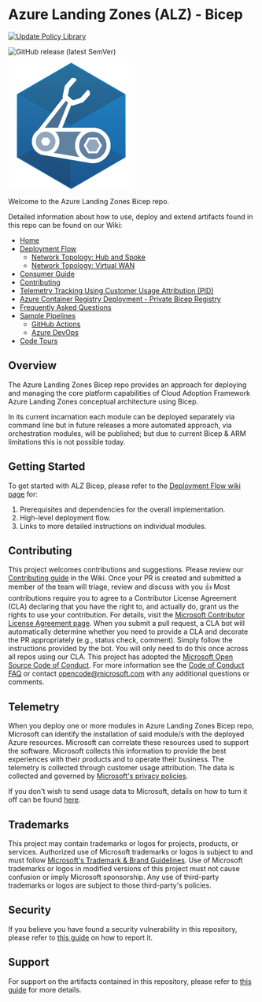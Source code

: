 # Azure Landing Zones (ALZ) - Bicep

[![Update Policy Library](https://github.com/Azure/ALZ-Bicep/actions/workflows/update-policy.yml/badge.svg?branch=main)](https://github.com/Azure/ALZ-Bicep/actions/workflows/update-policy.yml)

![GitHub release (latest SemVer)](https://img.shields.io/github/v/release/Azure/ALZ-Bicep?style=flat&logo=github)

![Bicep Logo](docs/wiki/media/bicep-logo.png)

Welcome to the Azure Landing Zones Bicep repo.

Detailed information about how to use, deploy and extend artifacts found in this repo can be found on our Wiki:

- [Home][wiki_home]
- [Deployment Flow][wiki_deployment_flow]
  - [Network Topology: Hub and Spoke][wiki_deployment_flow_hs]
  - [Network Topology: Virtual WAN][wiki_deployment_flow_vwan]
- [Consumer Guide][wiki_consumer_guide]
- [Contributing][wiki_contributing]
- [Telemetry Tracking Using Customer Usage Attribution (PID)][wiki_cuaid]
- [Azure Container Registry Deployment - Private Bicep Registry][wiki_acrdeploy]
- [Frequently Asked Questions][wiki_faq]
- [Sample Pipelines][wiki_pipelines]
  - [GitHub Actions][wiki_pipelines_gh]
  - [Azure DevOps][wiki_pipelines_ado]
- [Code Tours][code_tours]


## Overview
The Azure Landing Zones Bicep repo provides an approach for deploying and managing the core platform capabilities of Cloud Adoption Framework Azure Landing Zones conceptual architecture using Bicep.

In its current incarnation each module can be deployed separately via command line but in future releases a more automated approach, via orchestration modules, will be published; but due to current Bicep & ARM limitations this is not possible today.

## Getting Started

To get started with ALZ Bicep, please refer to the [Deployment Flow wiki page][wiki_deployment_flow] for:
1. Prerequisites and dependencies for the overall implementation.
2. High-level deployment flow.
3. Links to more detailed instructions on individual modules.

## Contributing
This project welcomes contributions and suggestions. Please review our [Contributing guide][wiki_contributing] in the Wiki. Once your PR is created and submitted a member of the team will triage, review and discuss with you 👍
Most contributions require you to agree to a
Contributor License Agreement (CLA) declaring that you have the right to, and actually do, grant us
the rights to use your contribution. For details, visit the [Microsoft Contributor License Agreement page](https://cla.opensource.microsoft.com).
When you submit a pull request, a CLA bot will automatically determine whether you need to provide
a CLA and decorate the PR appropriately (e.g., status check, comment). Simply follow the instructions
provided by the bot. You will only need to do this once across all repos using our CLA.
This project has adopted the [Microsoft Open Source Code of Conduct](https://opensource.microsoft.com/codeofconduct/).
For more information see the [Code of Conduct FAQ](https://opensource.microsoft.com/codeofconduct/faq/) or
contact [opencode@microsoft.com](mailto:opencode@microsoft.com) with any additional questions or comments.

## Telemetry
When you deploy one or more modules in Azure Landing Zones Bicep repo, Microsoft can identify the installation of said module/s with the deployed Azure resources. Microsoft can correlate these resources used to support the software. Microsoft collects this information to provide the best experiences with their products and to operate their business. The telemetry is collected through customer usage attribution. The data is collected and governed by [Microsoft's privacy policies](https://www.microsoft.com/trustcenter).

If you don't wish to send usage data to Microsoft, details on how to turn it off can be found [here][wiki_cuaid].

## Trademarks

This project may contain trademarks or logos for projects, products, or services. Authorized use of Microsoft
trademarks or logos is subject to and must follow
[Microsoft's Trademark & Brand Guidelines](https://www.microsoft.com/en-us/legal/intellectualproperty/trademarks/usage/general).
Use of Microsoft trademarks or logos in modified versions of this project must not cause confusion or imply Microsoft sponsorship.
Any use of third-party trademarks or logos are subject to those third-party's policies.

## Security

If you believe you have found a security vulnerability in this repository, please refer to [this guide][vulnerability_reporting] on how to report it.

## Support

For support on the artifacts contained in this repository, please refer to [this guide][support_statement] for more details.




 [//]: # (************************)
 [//]: # (INSERT LINK LABELS BELOW)
 [//]: # (************************)

<!--
The following link references should be copied from `_sidebar.md` in the `./docs/wiki/` folder.
Replace `./` with `https://github.com/Azure/terraform-azurerm-caf-enterprise-scale/wiki/` when copying to here.
-->

[wiki_home]:                                  https://github.com/Azure/ALZ-Bicep/wiki/home "Wiki - Home"
[wiki_deployment_flow]:                            https://github.com/Azure/ALZ-Bicep/wiki/DeploymentFlow "Wiki - Deployment Flow"
[wiki_deployment_flow_hs]:                            https://github.com/Azure/ALZ-Bicep/wiki/DeploymentFlowHS "Wiki - Deployment Flow - Hub and Spoke"
[wiki_deployment_flow_vwan]:                            https://github.com/Azure/ALZ-Bicep/wiki/DeploymentFlowVWAN "Wiki - Deployment Flow - Virtual WAN"
[wiki_consumer_guide]:                          https://github.com/Azure/ALZ-Bicep/wiki/ConsumerGuide "Wiki - Consumer Guide"
[wiki_contributing]:                          https://github.com/Azure/ALZ-Bicep/wiki/Contributing "Wiki - Contributing"
[wiki_cuaid]:                          https://github.com/Azure/ALZ-Bicep/wiki/CustomerUsage "Wiki - Telemetry Usage ID"
[wiki_acrdeploy]:                          https://github.com/Azure/ALZ-Bicep/wiki/ACRDeployment "Wiki - Private Bicep Registry"
[vulnerability_reporting]:                          https://github.com/Azure/ALZ-Bicep/blob/main/SECURITY.md "Vulnerability reporting"
[support_statement]:                          https://github.com/Azure/ALZ-Bicep/blob/main/SUPPORT.md "Microsoft Support Policy"
[wiki_faq]:                          https://github.com/Azure/ALZ-Bicep/wiki/FAQ "Wiki - FAQs"
[wiki_pipelines]:                          https://github.com/Azure/ALZ-Bicep/wiki/PipelinesOverview "Wiki - Sample Pipelines"
[wiki_pipelines_gh]:                          https://github.com/Azure/ALZ-Bicep/wiki/PipelinesGitHub "Wiki - Sample Pipelines - GitHub Actions"
[wiki_pipelines_ado]:                          https://github.com/Azure/ALZ-Bicep/wiki/PipelinesADO "Wiki - Sample Pipelines - Azure DevOps"
[code_tours]:                                   https://github.com/Azure/ALZ-Bicep/wiki/CodeTour "Wiki - Code tours"



